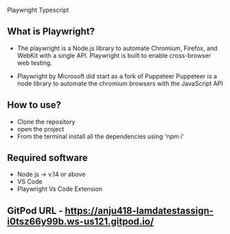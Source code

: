 Playwright Typescript 
## What is Playwright?
- The playwright is a Node.js library to automate Chromium, Firefox, and WebKit with a single API. Playwright is built to enable cross-browser web testing.

- Playwright by Microsoft did start as a fork of Puppeteer Puppeteer is a node library to automate the chromium browsers with the JavaScript API

## How to use?
- Clone the repository
- open the project
- From the terminal install all the dependencies using 'npm i'

## Required software
- Node js -> v.14 or above
- VS Code
- Playwright Vs Code Extension

## GitPod URL - https://anju418-lamdatestassign-i0tsz66y99b.ws-us121.gitpod.io/

